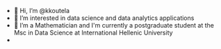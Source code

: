 - 👋 Hi, I’m @kkoutela
- 👀 I’m interested in data science and data analytics applications
- 🌱 I’m a Mathematician and I'm currently a postgraduate student at the Msc in Data Science at International Hellenic University
-

<!---
kkoutela/kkoutela is a ✨ special ✨ repository because its `README.md` (this file) appears on your GitHub profile.
You can click the Preview link to take a look at your changes.
--->
